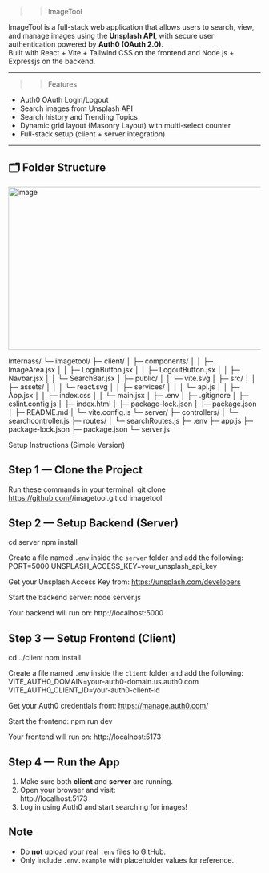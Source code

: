 >> ImageTool

ImageTool is a full-stack web application that allows users to search, view, and manage images using the **Unsplash API**, with secure user authentication powered by **Auth0 (OAuth 2.0)**.  
Built with React + Vite + Tailwind CSS on the frontend and Node.js + Expressjs on the backend.

---
>> Features

-  Auth0 OAuth Login/Logout
-  Search images from Unsplash API
-  Search history and Trending Topics
-  Dynamic grid layout (Masonry Layout) with multi-select counter
-  Full-stack setup (client + server integration)

---

## 🗂️ Folder Structure
<img width="851" height="325" alt="image" src="https://github.com/user-attachments/assets/a496ed98-4cc3-49eb-a4b6-327db9fd4708" />

Internass/
└─ imagetool/
   ├─ client/
   │  ├─ components/
   │  │  ├─ ImageArea.jsx
   │  │  ├─ LoginButton.jsx
   │  │  ├─ LogoutButton.jsx
   │  │  ├─ Navbar.jsx
   │  │  └─ SearchBar.jsx
   │  ├─ public/
   │  │  └─ vite.svg
   │  ├─ src/
   │  │  ├─ assets/
   │  │  │  └─ react.svg
   │  │  ├─ services/
   │  │  │  └─ api.js
   │  │  ├─ App.jsx
   │  │  ├─ index.css
   │  │  └─ main.jsx
   │  ├─ .env
   │  ├─ .gitignore
   │  ├─ eslint.config.js
   │  ├─ index.html
   │  ├─ package-lock.json
   │  ├─ package.json
   │  ├─ README.md
   │  └─ vite.config.js
   └─ server/
      ├─ controllers/
      │  └─ searchcontroller.js
      ├─ routes/
      │  └─ searchRoutes.js
      ├─ .env
      ├─ app.js
      ├─ package-lock.json
      ├─ package.json
      └─ server.js


Setup Instructions (Simple Version)

Step 1 — Clone the Project
--------------------------------
Run these commands in your terminal:
  git clone https://github.com/<your-username>/imagetool.git
  cd imagetool


Step 2 — Setup Backend (Server)
--------------------------------
  cd server
  npm install

Create a file named `.env` inside the `server` folder and add the following:
  PORT=5000
  UNSPLASH_ACCESS_KEY=your_unsplash_api_key

Get your Unsplash Access Key from:
  https://unsplash.com/developers

Start the backend server:
  node server.js

Your backend will run on:
  http://localhost:5000


Step 3 — Setup Frontend (Client)
--------------------------------
  cd ../client
  npm install

Create a file named `.env` inside the `client` folder and add the following:
  VITE_AUTH0_DOMAIN=your-auth0-domain.us.auth0.com
  VITE_AUTH0_CLIENT_ID=your-auth0-client-id

Get your Auth0 credentials from:
  https://manage.auth0.com/

Start the frontend:
  npm run dev

Your frontend will run on:
  http://localhost:5173


Step 4 — Run the App
--------------------------------
1. Make sure both **client** and **server** are running.  
2. Open your browser and visit:  
   http://localhost:5173  
3. Log in using Auth0 and start searching for images!


Note
--------------------------------
- Do **not** upload your real `.env` files to GitHub.  
- Only include `.env.example` with placeholder values for reference.  
